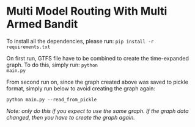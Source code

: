 <h1>Multi Model Routing With Multi Armed Bandit</h1>

To install all the dependencies, please run:
<code>pip install -r requirements.txt</code>

On first run, GTFS file have to be combined to create the time-expanded graph. To do this, simply run:
<code>python main.py</code>

From second run on, since the graph created above was saved to pickle format, simply run below to avoid creating the graph again:

<code>python main.py --read_from_pickle</code>

<em>Note: only do this if you expect to use the same graph. If the graph data changed, then you have to create the graph again.</em>
